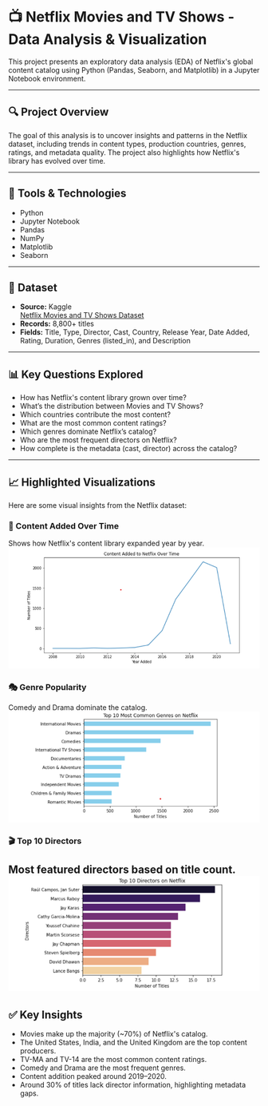 # 📺 Netflix Movies and TV Shows - Data Analysis & Visualization

This project presents an exploratory data analysis (EDA) of Netflix's global content catalog using Python (Pandas, Seaborn, and Matplotlib) in a Jupyter Notebook environment.

---

## 🔍 Project Overview

The goal of this analysis is to uncover insights and patterns in the Netflix dataset, including trends in content types, production countries, genres, ratings, and metadata quality. The project also highlights how Netflix's library has evolved over time.

---

## 🧰 Tools & Technologies

- Python
- Jupyter Notebook
- Pandas
- NumPy
- Matplotlib
- Seaborn

---

## 📁 Dataset

- **Source:** Kaggle  
  [Netflix Movies and TV Shows Dataset](https://www.kaggle.com/code/bansodesandeep/netflix-movies-and-tv-shows-clustering/input)
- **Records:** 8,800+ titles
- **Fields:** Title, Type, Director, Cast, Country, Release Year, Date Added, Rating, Duration, Genres (listed_in), and Description

---

## 📊 Key Questions Explored

- How has Netflix's content library grown over time?
- What’s the distribution between Movies and TV Shows?
- Which countries contribute the most content?
- What are the most common content ratings?
- Which genres dominate Netflix’s catalog?
- Who are the most frequent directors on Netflix?
- How complete is the metadata (cast, director) across the catalog?

---

## 📈 Highlighted Visualizations
Here are some visual insights from the Netflix dataset:

### 📅 Content Added Over Time
Shows how Netflix's content library expanded year by year.
![Content Over Time](/movies_added_years.png)

### 🎭 Genre Popularity
Comedy and Drama dominate the catalog.
![Genre Distribution](/most_common_genre.png)

### 🎬 Top 10 Directors
Most featured directors based on title count.
![Top Directors](/top_10_directors.png)
---

## ✅ Key Insights

- Movies make up the majority (~70%) of Netflix's catalog.
- The United States, India, and the United Kingdom are the top content producers.
- TV-MA and TV-14 are the most common content ratings.
- Comedy and Drama are the most frequent genres.
- Content addition peaked around 2019–2020.
- Around 30% of titles lack director information, highlighting metadata gaps.
